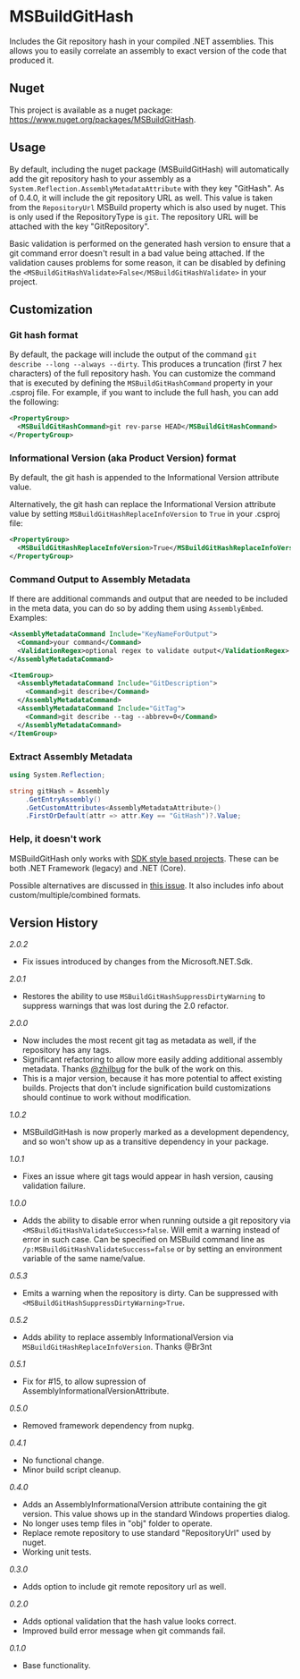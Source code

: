 # MSBuildGitHash
Includes the Git repository hash in your compiled .NET assemblies. 
This allows you to easily correlate an assembly to exact version of the code that produced it.

## Nuget

This project is available as a nuget package: https://www.nuget.org/packages/MSBuildGitHash.

## Usage
By default, including the nuget package (MSBuildGitHash) will automatically add the git repository hash to your assembly as a `System.Reflection.AssemblyMetadataAttribute` with they key "GitHash". As of 0.4.0, it will include the git repository URL as well. This value is taken from the `RepositoryUrl` MSBuild property which is also used by nuget. This is only used if the RepositoryType is `git`. The repository URL will be attached with the key "GitRepository". 

Basic validation is performed on the generated hash version to ensure that a git command error doesn't result in a bad value being attached. If the validation causes problems for some reason, it can be disabled by defining the `<MSBuildGitHashValidate>False</MSBuildGitHashValidate>` in your project.

## Customization

### Git hash format

By default, the package will include the output of the command `git describe --long --always --dirty`. This produces a truncation (first 7 hex characters) of the full repository hash. You can customize the command that is executed by defining the `MSBuildGitHashCommand` property in your .csproj file. For example, if you want to include the full hash, you can add the following:

```xml
<PropertyGroup>
  <MSBuildGitHashCommand>git rev-parse HEAD</MSBuildGitHashCommand>
</PropertyGroup>
```

### Informational Version (aka Product Version) format

By default, the git hash is appended to the Informational Version attribute value.

Alternatively, the git hash can replace the Informational Version attribute value by setting `MSBuildGitHashReplaceInfoVersion` to `True` in your .csproj file:

```xml
<PropertyGroup>
  <MSBuildGitHashReplaceInfoVersion>True</MSBuildGitHashReplaceInfoVersion>
</PropertyGroup>
```
### Command Output to Assembly Metadata

If there are additional commands and output that are needed to be included in the meta data, you can do so by adding them using `AssemblyEmbed`. Examples:

```xml
<AssemblyMetadataCommand Include="KeyNameForOutput">
  <Command>your command</Command>
  <ValidationRegex>optional regex to validate output</ValidationRegex>
</AssemblyMetadataCommand>
```

```xml
<ItemGroup>
  <AssemblyMetadataCommand Include="GitDescription">
    <Command>git describe</Command>
  </AssemblyMetadataCommand>
  <AssemblyMetadataCommand Include="GitTag">
    <Command>git describe --tag --abbrev=0</Command>
  </AssemblyMetadataCommand>
</ItemGroup>
```

### Extract Assembly Metadata

```csharp
using System.Reflection;

string gitHash = Assembly
	.GetEntryAssembly()
	.GetCustomAttributes<AssemblyMetadataAttribute>()
	.FirstOrDefault(attr => attr.Key == "GitHash")?.Value;
```

### Help, it doesn't work

MSBuildGitHash only works with [SDK style based projects](https://docs.microsoft.com/en-us/dotnet/core/project-sdk/overview). These can be both .NET Framework (legacy) and .NET (Core).

Possible alternatives are discussed in [this issue](https://github.com/MarkPflug/MSBuildGitHash/issues/29). It also includes info about custom/multiple/combined formats.

## Version History
_2.0.2_
- Fix issues introduced by changes from the Microsoft.NET.Sdk.

_2.0.1_
- Restores the ability to use `MSBuildGitHashSuppressDirtyWarning` to suppress warnings that was lost during the 2.0 refactor.

_2.0.0_
- Now includes the most recent git tag as metadata as well, if the repository has any tags.
- Significant refactoring to allow more easily adding additional assembly metadata. Thanks [@zhilbug](https://github.com/zhilbug) for the bulk of the work on this.
- This is a major version, because it has more potential to affect existing builds. Projects that don't include signification build customizations should continue to work without modification.

_1.0.2_
- MSBuildGitHash is now properly marked as a development dependency, and so won't show up as a transitive dependency in your package.

_1.0.1_
- Fixes an issue where git tags would appear in hash version, causing validation failure.

_1.0.0_
- Adds the ability to disable error when running outside a git repository via `<MSBuildGitHashValidateSuccess>false`. Will emit a warning instead of error in such case.
    Can be specified on MSBuild command line as `/p:MSBuildGitHashValidateSuccess=false` or by setting an environment variable of the same name/value.

_0.5.3_ 
- Emits a warning when the repository is dirty. Can be suppressed with `<MSBuildGitHashSuppressDirtyWarning>True`.

_0.5.2_ 
- Adds ability to replace assembly InformationalVersion via `MSBuildGitHashReplaceInfoVersion`. Thanks @Br3nt

_0.5.1_ 
- Fix for #15, to allow supression of AssemblyInformationalVersionAttribute.

_0.5.0_
- Removed framework dependency from nupkg.

_0.4.1_
- No functional change.
- Minor build script cleanup.

_0.4.0_
- Adds an AssemblyInformationalVersion attribute containing the git version. This value shows up in the standard Windows properties dialog.
- No longer uses temp files in "obj" folder to operate.
- Replace remote repository to use standard "RepositoryUrl" used by nuget.
- Working unit tests.

_0.3.0_
- Adds option to include git remote repository url as well.

_0.2.0_
- Adds optional validation that the hash value looks correct.
- Improved build error message when git commands fail.

_0.1.0_
- Base functionality.
